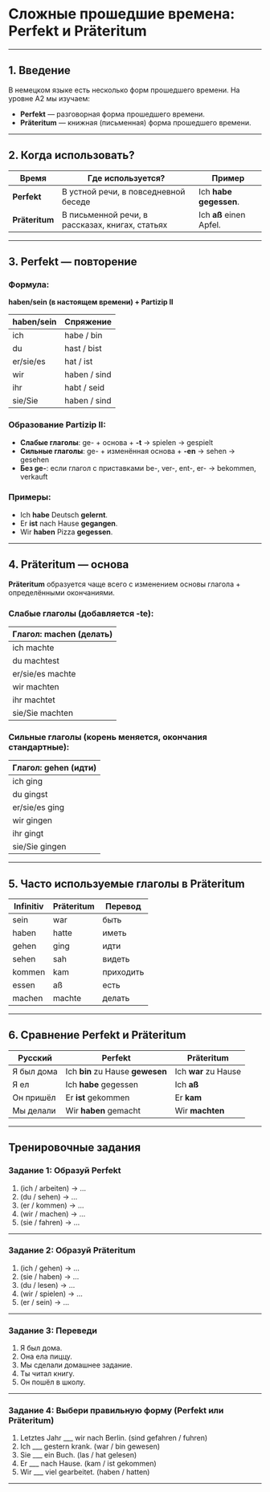 # Сложные прошедшие времена: Perfekt и Präteritum

---

## 1. Введение

В немецком языке есть несколько форм прошедшего времени. На уровне A2 мы изучаем:

- **Perfekt** — разговорная форма прошедшего времени.
- **Präteritum** — книжная (письменная) форма прошедшего времени.

---

## 2. Когда использовать?

| Время       | Где используется?                    | Пример                  |
|-------------|--------------------------------------|-------------------------|
| **Perfekt** | В устной речи, в повседневной беседе | Ich **habe gegessen**.  |
| **Präteritum** | В письменной речи, в рассказах, книгах, статьях | Ich **aß** einen Apfel. |

---

## 3. Perfekt — повторение

### Формула:  
**haben/sein (в настоящем времени) + Partizip II**

| haben/sein | Спряжение        |
|------------|------------------|
| ich        | habe / bin       |
| du         | hast / bist      |
| er/sie/es  | hat / ist        |
| wir        | haben / sind     |
| ihr        | habt / seid      |
| sie/Sie    | haben / sind     |

### Образование Partizip II:

- **Слабые глаголы**: ge- + основа + **-t** → spielen → gespielt  
- **Сильные глаголы**: ge- + изменённая основа + **-en** → sehen → gesehen  
- **Без ge-**: если глагол с приставками be-, ver-, ent-, er- → bekommen, verkauft

### Примеры:
- Ich **habe** Deutsch **gelernt**.  
- Er **ist** nach Hause **gegangen**.  
- Wir **haben** Pizza **gegessen**.

---

## 4. Präteritum — основа

**Präteritum** образуется чаще всего с изменением основы глагола + определёнными окончаниями.

### Слабые глаголы (добавляется -te):

| Глагол: machen (делать) |
|-------------------------|
| ich machte              |
| du machtest             |
| er/sie/es machte        |
| wir machten             |
| ihr machtet             |
| sie/Sie machten         |

### Сильные глаголы (корень меняется, окончания стандартные):

| Глагол: gehen (идти) |
|----------------------|
| ich ging             |
| du gingst            |
| er/sie/es ging       |
| wir gingen           |
| ihr gingt            |
| sie/Sie gingen       |

---

## 5. Часто используемые глаголы в Präteritum

| Infinitiv  | Präteritum | Перевод     |
|------------|------------|-------------|
| sein       | war        | быть        |
| haben      | hatte      | иметь       |
| gehen      | ging       | идти        |
| sehen      | sah        | видеть      |
| kommen     | kam        | приходить   |
| essen      | aß         | есть        |
| machen     | machte     | делать      |

---

## 6. Сравнение Perfekt и Präteritum

| Русский       | Perfekt                        | Präteritum       |
|---------------|--------------------------------|------------------|
| Я был дома    | Ich **bin** zu Hause **gewesen** | Ich **war** zu Hause |
| Я ел          | Ich **habe** gegessen           | Ich **aß**       |
| Он пришёл     | Er **ist** gekommen             | Er **kam**       |
| Мы делали     | Wir **haben** gemacht           | Wir **machten**  |

---

## Тренировочные задания

### Задание 1: Образуй Perfekt

1. (ich / arbeiten) → …  
2. (du / sehen) → …  
3. (er / kommen) → …  
4. (wir / machen) → …  
5. (sie / fahren) → …

---

### Задание 2: Образуй Präteritum

1. (ich / gehen) → …  
2. (sie / haben) → …  
3. (du / lesen) → …  
4. (wir / spielen) → …  
5. (er / sein) → …

---

### Задание 3: Переведи

1. Я был дома.  
2. Она ела пиццу.  
3. Мы сделали домашнее задание.  
4. Ты читал книгу.  
5. Он пошёл в школу.

---

### Задание 4: Выбери правильную форму (Perfekt или Präteritum)

1. Letztes Jahr ___ wir nach Berlin. (sind gefahren / fuhren)  
2. Ich ___ gestern krank. (war / bin gewesen)  
3. Sie ___ ein Buch. (las / hat gelesen)  
4. Er ___ nach Hause. (kam / ist gekommen)  
5. Wir ___ viel gearbeitet. (haben / hatten)

---

